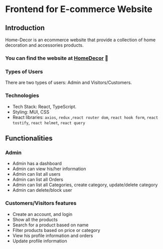 # Frontend for E-commerce Website

## Introduction 
Home-Decor is an ecommerce website that provide a collection of home decoration and accessories products.
### You can find the website at [HomeDecor](https://homedecore-project.netlify.app/) 🌟

### Types of Users
There are two types of users:  Admin and Visitors/Customers. 

### Technologies
  - Tech Stack: React, TypeScript. 
  - Styling:  MUI, CSS
  - React libraries: ``axios``, ``redux`` ,``react router dom``, ``react hook form``, ``react tostify``, ``react helmet``, ``react query``
## Functionalities
### Admin
  - Admin has a dashboard
  - Admin can view his/her information
  - Admin can list all users
  - Admin can list all Orders
  - Admin can list all Categories, create category, update/delete category
  - Admin can delete/block user
    
### Customers/Visitors features
  - Create an account, and login
  - Show all the products
  - Search for a product based on name
  - Filter products based on price or category
  - View his profile information and orders
  - Update profile information
<!--
## User Interfaces
### Products Page
![image](https://github.com/ReemOthm/home-decor-frontend/assets/86829326/1168e0a6-5c86-44f8-9807-9f427c6f1559)
### Login Page
![image](https://github.com/ReemOthm/home-decor-frontend/assets/86829326/c382b690-cc2e-49d1-ad17-9cdacc74133a)
### Admin Dashboard
![image](https://github.com/ReemOthm/home-decor-frontend/assets/86829326/f7008f51-97ee-40d1-b85f-863ca5af768c)
### User Profile
![image](https://github.com/ReemOthm/home-decor-frontend/assets/86829326/ceb5c22d-1131-41d4-9388-5a4010740ce7)

-->

